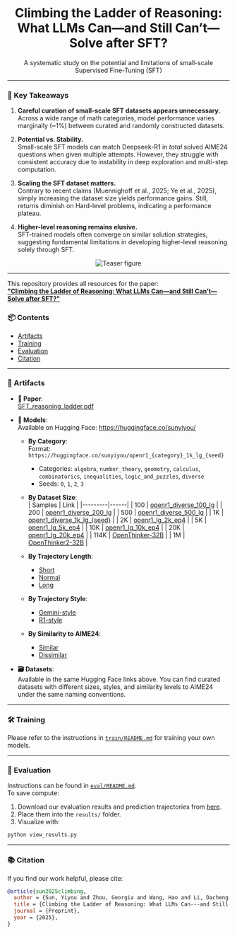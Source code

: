 
<div align="center">
  <h1>Climbing the Ladder of Reasoning: What LLMs Can—and Still Can’t—Solve after SFT?</h1>
  <p> 
    A systematic study on the potential and limitations of small-scale Supervised Fine-Tuning (SFT)
  </p>
</div>

---

### 🚩 Key Takeaways

1. **Careful curation of small-scale SFT datasets appears unnecessary.**  
   Across a wide range of math categories, model performance varies marginally (~1%) between curated and randomly constructed datasets.

2. **Potential vs. Stability.**  
   Small-scale SFT models can match Deepseek-R1 in *total* solved AIME24 questions when given multiple attempts. However, they struggle with consistent accuracy due to instability in deep exploration and multi-step computation.

3. **Scaling the SFT dataset matters.**  
   Contrary to recent claims (Muennighoff et al., 2025; Ye et al., 2025), simply increasing the dataset size yields performance gains. Still, returns diminish on Hard-level problems, indicating a performance plateau.

4. **Higher-level reasoning remains elusive.**  
   SFT-trained models often converge on similar solution strategies, suggesting fundamental limitations in developing higher-level reasoning solely through SFT.

<p align="center">
  <img src="visuals/teaser.pdf" alt="Teaser figure" />
</p>

---

This repository provides all resources for the paper:  
**["Climbing the Ladder of Reasoning: What LLMs Can—and Still Can’t—Solve after SFT?"](https://github.com/sunblaze-ucb/reasoning_ladder/paper/SFT_reasoning_ladder.pdf)**

### 📦 Contents
- [Artifacts](#artifacts)
- [Training](#training)
- [Evaluation](#evaluation)
- [Citation](#citation)

---

### 📁 Artifacts

- **📄 Paper**:  
  [SFT_reasoning_ladder.pdf](https://github.com/sunblaze-ucb/reasoning_ladder/paper/SFT_reasoning_ladder.pdf)

- **🤖 Models**:  
  Available on Hugging Face: https://huggingface.co/sunyiyou/

  - **By Category**:  
    Format: `https://huggingface.co/sunyiyou/openr1_{category}_1k_lg_{seed}`  
    - Categories: `algebra`, `number_theory`, `geometry`, `calculus`, `combinatorics`, `inequalities`, `logic_and_puzzles`, `diverse`  
    - Seeds: `0`, `1`, `2`, `3`

  - **By Dataset Size**:  
    | Samples | Link |
    |---------|------|
    | 100 | [openr1_diverse_100_lg](https://huggingface.co/sunyiyou/openr1_diverse_100_lg) |
    | 200 | [openr1_diverse_200_lg](https://huggingface.co/sunyiyou/openr1_diverse_200_lg) |
    | 500 | [openr1_diverse_500_lg](https://huggingface.co/sunyiyou/openr1_diverse_500_lg) |
    | 1K | [openr1_diverse_1k_lg_{seed}](https://huggingface.co/sunyiyou/openr1_diverse_1k_lg_0) |
    | 2K | [openr1_lg_2k_ep4](https://huggingface.co/sunyiyou/openr1_lg_2k_ep4) |
    | 5K | [openr1_lg_5k_ep4](https://huggingface.co/sunyiyou/openr1_lg_5k_ep4) |
    | 10K | [openr1_lg_10k_ep4](https://huggingface.co/sunyiyou/openr1_lg_10k_ep4) |
    | 20K | [openr1_lg_20k_ep4](https://huggingface.co/sunyiyou/openr1_lg_20k_ep4) |
    | 114K | [OpenThinker-32B](https://huggingface.co/open-thoughts/OpenThinker-32B) |
    | 1M | [OpenThinker2-32B](https://huggingface.co/open-thoughts/OpenThinker2-32B) |

  - **By Trajectory Length**:  
    - [Short](https://huggingface.co/sunyiyou/openr1_diverse_1k_sh)  
    - [Normal](https://huggingface.co/sunyiyou/openr1_diverse_1k_nm)  
    - [Long](https://huggingface.co/sunyiyou/openr1_diverse_1k_lg_0)

  - **By Trajectory Style**:  
    - [Gemini-style](https://huggingface.co/simplescaling/s1-32B)  
    - [R1-style](https://huggingface.co/simplescaling/s1.1-32B)

  - **By Similarity to AIME24**:  
    - [Similar](https://huggingface.co/sunyiyou/openr1_sim_aime24mdhd_1k_0)  
    - [Dissimilar](https://huggingface.co/sunyiyou/openr1_insim_aime24mdhd_1k_0)

- **🗃️ Datasets**:  
  Available in the same Hugging Face links above. You can find curated datasets with different sizes, styles, and similarity levels to AIME24 under the same naming conventions.

---

### 🛠️ Training

Please refer to the instructions in [`train/README.md`](train/README.md) for training your own models.

---

### 🧪 Evaluation

Instructions can be found in [`eval/README.md`](eval/README.md).  
To save compute:

1. Download our evaluation results and prediction trajectories from [here](https://drive.google.com/drive/folders/1dC2W6qd1Y0wWh8GfhQpSTX1MzGBX4HDE?usp=sharing).
2. Place them into the `results/` folder.
3. Visualize with:

```bash
python view_results.py
```

---

### 📚 Citation

If you find our work helpful, please cite:

```bibtex
@article{sun2025climbing,
  author = {Sun, Yiyou and Zhou, Georgia and Wang, Hao and Li, Dacheng and Dziri, Nouha and Song, Dawn},
  title = {Climbing the Ladder of Reasoning: What LLMs Can---and Still Can't---Solve after SFT?},
  journal = {Preprint},
  year = {2025},
}
```
